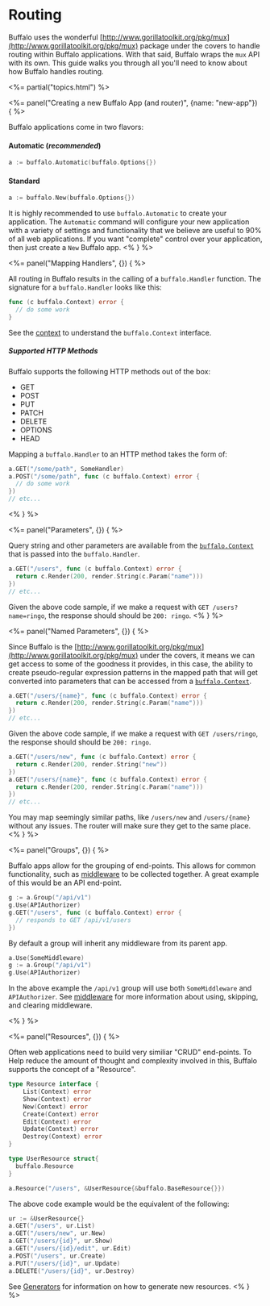 # Routing

Buffalo uses the wonderful [http://www.gorillatoolkit.org/pkg/mux](http://www.gorillatoolkit.org/pkg/mux) package under the covers to handle routing within Buffalo applications. With that said, Buffalo wraps the `mux` API with its own. This guide walks you through all you'll need to know about how Buffalo handles routing.

<%= partial("topics.html") %>

<%= panel("Creating a new Buffalo App (and router)", {name: "new-app"}) { %>

Buffalo applications come in two flavors:

#### Automatic (_recommended_)

```go
a := buffalo.Automatic(buffalo.Options{})
```

#### Standard

```go
a := buffalo.New(buffalo.Options{})
```

It is highly recommended to use `buffalo.Automatic` to create your application. The `Automatic` command will configure your new application with a variety of settings and functionality that we believe are useful to 90% of all web applications. If you want "complete" control over your application, then just create a `New` Buffalo app.
<% } %>

<%= panel("Mapping Handlers", {}) { %>

All routing in Buffalo results in the calling of a `buffalo.Handler` function. The signature for a `buffalo.Handler` looks like this:

```go
func (c buffalo.Context) error {
  // do some work
}
```

See the [context](/docs/context) to understand the `buffalo.Context` interface.

##### Supported HTTP Methods

Buffalo supports the following HTTP methods out of the box:

* GET
* POST
* PUT
* PATCH
* DELETE
* OPTIONS
* HEAD

Mapping a `buffalo.Handler` to an HTTP method takes the form of:

```go
a.GET("/some/path", SomeHandler)
a.POST("/some/path", func (c buffalo.Context) error {
  // do some work
})
// etc...
```
<% } %>

<%= panel("Parameters", {}) { %>

Query string and other parameters are available from the [`buffalo.Context`](/docs/context) that is passed into the `buffalo.Handler`.

```go
a.GET("/users", func (c buffalo.Context) error {
  return c.Render(200, render.String(c.Param("name")))
})
// etc...
```

Given the above code sample, if we make a request with `GET /users?name=ringo`, the response should should be `200: ringo`.
<% } %>

<%= panel("Named Parameters", {}) { %>

Since Buffalo is the [http://www.gorillatoolkit.org/pkg/mux](http://www.gorillatoolkit.org/pkg/mux) under the covers, it means we can get access to some of the goodness it provides, in this case, the ability to create pseudo-regular expression patterns in the mapped path that will get converted into parameters that can be accessed from a [`buffalo.Context`](/docs/context).

```go
a.GET("/users/{name}", func (c buffalo.Context) error {
  return c.Render(200, render.String(c.Param("name")))
})
// etc...
```

Given the above code sample, if we make a request with `GET /users/ringo`, the response should should be `200: ringo`.

```go
a.GET("/users/new", func (c buffalo.Context) error {
  return c.Render(200, render.String("new"))
})
a.GET("/users/{name}", func (c buffalo.Context) error {
  return c.Render(200, render.String(c.Param("name")))
})
// etc...
```

You may map seemingly similar paths, like `/users/new` and `/users/{name}` without any issues. The router will make sure they get to the same place.
<% } %>

<%= panel("Groups", {}) { %>

Buffalo apps allow for the grouping of end-points. This allows for common functionality, such as [middleware](/docs/middleware) to be collected together. A great example of this would be an API end-point.

```go
g := a.Group("/api/v1")
g.Use(APIAuthorizer)
g.GET("/users", func (c buffalo.Context) error {
  // responds to GET /api/v1/users
})
```

By default a group will inherit any middleware from its parent app.

```go
a.Use(SomeMiddleware)
g := a.Group("/api/v1")
g.Use(APIAuthorizer)
```

In the above example the `/api/v1` group will use both `SomeMiddleware` and `APIAuthorizer`. See [middleware](/docs/middleware) for more information about using, skipping, and clearing middleware.

<% } %>

<%= panel("Resources", {}) { %>

Often web applications need to build very similiar "CRUD" end-points. To Help reduce the amount of thought and complexity involved in this, Buffalo supports the concept of a "Resource".

```go
type Resource interface {
	List(Context) error
	Show(Context) error
	New(Context) error
	Create(Context) error
	Edit(Context) error
	Update(Context) error
	Destroy(Context) error
}
```

```go
type UserResource struct{
  buffalo.Resource
}

a.Resource("/users", &UserResource{&buffalo.BaseResource{}})
```

The above code example would be the equivalent of the following:

```go
ur := &UserResource{}
a.GET("/users", ur.List)
a.GET("/users/new", ur.New)
a.GET("/users/{id}", ur.Show)
a.GET("/users/{id}/edit", ur.Edit)
a.POST("/users", ur.Create)
a.PUT("/users/{id}", ur.Update)
a.DELETE("/users/{id}", ur.Destroy)
```

See [Generators](/docs/generators#resources) for information on how to generate new resources.
<% } %>
